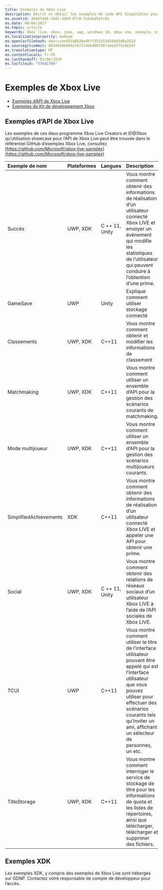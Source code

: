 ```yaml
---
title: Exemples de Xbox Live
description: Décrit en détail les exemples de code API disponibles pour Xbox Live.
ms.assetid: 4bb6fa66-34d1-4db9-87c8-7e24ad5afc0a
ms.date: 04/04/2017
ms.topic: article
keywords: Xbox live, xbox, jeux, uwp, windows 10, xbox une, exemple, exemples
ms.localizationpriority: medium
ms.openlocfilehash: 4accccee453a0b2bed5ff351b52d5dbd3d0a251d
ms.sourcegitcommit: b034650b684a767274d5d88746faeea373c8e34f
ms.translationtype: MT
ms.contentlocale: fr-FR
ms.lasthandoff: 03/06/2019
ms.locfileid: "57641794"
---
```

# <a name="xbox-live-samples"></a>Exemples de Xbox Live

* [Exemples d’API de Xbox Live](#xbox-live-api-samples)
* [Exemples du Kit de développement Xbox](#xdk-samples)

## <a name="xbox-live-api-samples"></a>Exemples d’API de Xbox Live
Les exemples de ces deux programme Xbox Live Creators et ID@Xbox qu’utilisation showcase pour l’API de Xbox Live peut être trouvée dans le référentiel GitHub d’exemples Xbox Live, consultez [https://github.com/Microsoft/xbox-live-samples](https://github.com/Microsoft/xbox-live-samples)

| Exemple de nom             | Plateformes | Langues                     | Description                                                                                                                                                                                                           |
|:------------------------|:----------|:------------------------------|:----------------------------------------------------------------------------------------------------------------------------------------------------------------------------------------------------------------------|
| Succès            | UWP, XDK | C ++ 11, Unity                   | Vous montre comment obtenir des informations de réalisation d’un utilisateur connecté Xbox LIVE et envoyer un événement qui modifie les statistiques de l’utilisateur qui peuvent conduire à l’obtention d’une prime. |
| GameSave                | UWP      | Unity                          | Explique comment utiliser stockage connecté |
| Classements            | UWP, XDK | C++11                          | Vous montre comment obtenir et modifier les informations de classement |
| Matchmaking             | UWP, XDK | C++11                          | Vous montre comment utiliser un ensemble d’API pour la gestion des scénarios courants de matchmaking. |
| Mode multijoueur             | UWP, XDK | C++11                          | Vous montre comment utiliser un ensemble d’API pour la gestion des scénarios multijoueurs courants. |
| SimplifiedAchievements  | XDK      | C++11                          | Vous montre comment obtenir des informations de réalisation d’un utilisateur connecté Xbox LIVE et appeler une API pour obtenir une prime. |
| Social                  | UWP, XDK | C ++ 11, Unity                   | Vous montre comment obtenir des relations de réseaux sociaux d’un utilisateur Xbox LIVE à l’aide de l’API sociales de Xbox LIVE. |
| TCUI                    | UWP      | C++11                          | Vous montre comment utiliser le titre de l’interface utilisateur pouvant être appelé qui est l’interface utilisateur que vous pouvez utiliser pour effectuer des scénarios courants tels qu’inviter un ami, affichant un sélecteur de personnes, un etc. |
| TitleStorage            | UWP, XDK | C++11                          | Vous montre comment interroger le service de stockage de titre pour les informations de quota et les listes de répertoires, ainsi que télécharger, télécharger et supprimer des fichiers. |

## <a name="xdk-samples"></a>Exemples XDK
Les exemples XDK, y compris des exemples de Xbox Live sont hébergés sur GDNP. Contactez votre responsable de compte de développeur pour l’accès.
